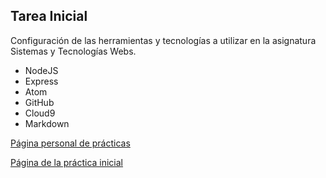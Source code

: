 ## Tarea Inicial

Configuración de las herramientas y tecnologías a utilizar en la asignatura Sistemas y Tecnologías Webs.

* NodeJS
* Express
* Atom
* GitHub
* Cloud9
* Markdown

[Página personal de prácticas](https://github.com/tania77)

[Página de la práctica inicial](https://github.com/tania77/tareas-iniciales-tania-dsi-1516)
